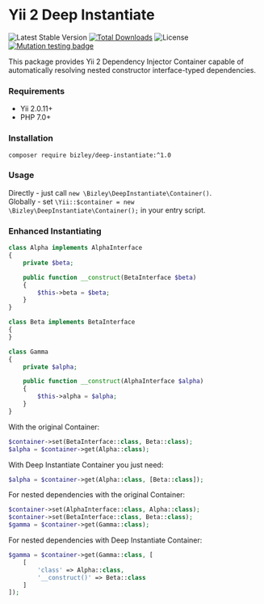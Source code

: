 # Yii 2 Deep Instantiate

![Latest Stable Version](https://img.shields.io/packagist/v/bizley/deep-instantiate.svg)
[![Total Downloads](https://img.shields.io/packagist/dt/bizley/deep-instantiate.svg)](https://packagist.org/packages/bizley/deep-instantiate)
![License](https://img.shields.io/packagist/l/bizley/deep-instantiate.svg)
[![Mutation testing badge](https://img.shields.io/endpoint?style=flat&url=https%3A%2F%2Fbadge-api.stryker-mutator.io%2Fgithub.com%2Fbizley%2Fyii2-deep-instantiate%2Fmain)](https://dashboard.stryker-mutator.io/reports/github.com/bizley/yii2-deep-instantiate/main)

This package provides Yii 2 Dependency Injector Container capable of automatically resolving nested constructor interface-typed dependencies.

### Requirements

- Yii 2.0.11+
- PHP 7.0+

### Installation

```
composer require bizley/deep-instantiate:^1.0
```

### Usage

Directly - just call `new \Bizley\DeepInstantiate\Container()`.  
Globally - set `\Yii::$container = new \Bizley\DeepInstantiate\Container();` in your entry script.

### Enhanced Instantiating

```php
class Alpha implements AlphaInterface
{
    private $beta;

    public function __construct(BetaInterface $beta)
    {
        $this->beta = $beta;
    }
}

class Beta implements BetaInterface
{
}

class Gamma
{
    private $alpha;

    public function __construct(AlphaInterface $alpha)
    {
        $this->alpha = $alpha;
    }
}
```

With the original Container:

```php
$container->set(BetaInterface::class, Beta::class);
$alpha = $container->get(Alpha::class);
```

With Deep Instantiate Container you just need:

```php
$alpha = $container->get(Alpha::class, [Beta::class]);
```

For nested dependencies with the original Container:

```php
$container->set(AlphaInterface::class, Alpha::class);
$container->set(BetaInterface::class, Beta::class);
$gamma = $container->get(Gamma::class);
```

For nested dependencies with Deep Instantiate Container:

```php
$gamma = $container->get(Gamma::class, [
    [
        'class' => Alpha::class,
        '__construct()' => Beta::class
    ]
]);
```
